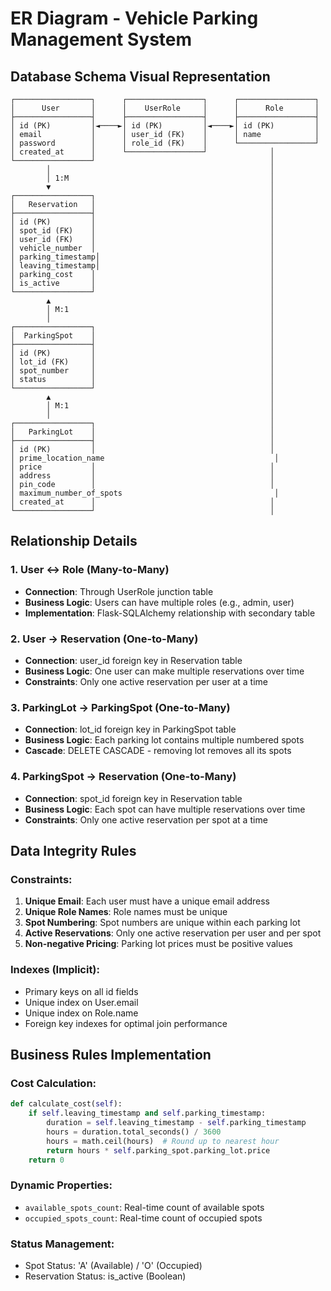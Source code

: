 # ER Diagram - Vehicle Parking Management System

## Database Schema Visual Representation

```
┌─────────────────┐      ┌─────────────────┐      ┌─────────────────┐
│      User       │      │    UserRole     │      │      Role       │
├─────────────────┤      ├─────────────────┤      ├─────────────────┤
│ id (PK)         │◄────►│ id (PK)         │◄────►│ id (PK)         │
│ email           │      │ user_id (FK)    │      │ name            │
│ password        │      │ role_id (FK)    │      └─────────────────┘
│ created_at      │      └─────────────────┘              │
└─────────────────┘                                       │
        │                                                 │
        │ 1:M                                             │
        ▼                                                 │
┌─────────────────┐                                       │
│   Reservation   │                                       │
├─────────────────┤                                       │
│ id (PK)         │                                       │
│ spot_id (FK)    │                                       │
│ user_id (FK)    │                                       │
│ vehicle_number  │                                       │
│ parking_timestamp│                                      │
│ leaving_timestamp│                                      │
│ parking_cost    │                                       │
│ is_active       │                                       │
└─────────────────┘                                       │
        ▲                                                 │
        │ M:1                                             │
        │                                                 │
┌─────────────────┐                                       │
│  ParkingSpot    │                                       │
├─────────────────┤                                       │
│ id (PK)         │                                       │
│ lot_id (FK)     │                                       │
│ spot_number     │                                       │
│ status          │                                       │
└─────────────────┘                                       │
        ▲                                                 │
        │ M:1                                             │
        │                                                 │
┌─────────────────┐                                       │
│   ParkingLot    │                                       │
├─────────────────┤                                       │
│ id (PK)         │                                       │
│ prime_location_name                                      │
│ price           │                                       │
│ address         │                                       │
│ pin_code        │                                       │
│ maximum_number_of_spots                                  │
│ created_at      │                                       │
└─────────────────┘                                       │
```

## Relationship Details

### 1. User ↔ Role (Many-to-Many)
- **Connection**: Through UserRole junction table
- **Business Logic**: Users can have multiple roles (e.g., admin, user)
- **Implementation**: Flask-SQLAlchemy relationship with secondary table

### 2. User → Reservation (One-to-Many)
- **Connection**: user_id foreign key in Reservation table
- **Business Logic**: One user can make multiple reservations over time
- **Constraints**: Only one active reservation per user at a time

### 3. ParkingLot → ParkingSpot (One-to-Many)
- **Connection**: lot_id foreign key in ParkingSpot table
- **Business Logic**: Each parking lot contains multiple numbered spots
- **Cascade**: DELETE CASCADE - removing lot removes all its spots

### 4. ParkingSpot → Reservation (One-to-Many)
- **Connection**: spot_id foreign key in Reservation table
- **Business Logic**: Each spot can have multiple reservations over time
- **Constraints**: Only one active reservation per spot at a time

## Data Integrity Rules

### Constraints:
1. **Unique Email**: Each user must have a unique email address
2. **Unique Role Names**: Role names must be unique
3. **Spot Numbering**: Spot numbers are unique within each parking lot
4. **Active Reservations**: Only one active reservation per user and per spot
5. **Non-negative Pricing**: Parking lot prices must be positive values

### Indexes (Implicit):
- Primary keys on all id fields
- Unique index on User.email
- Unique index on Role.name
- Foreign key indexes for optimal join performance

## Business Rules Implementation

### Cost Calculation:
```python
def calculate_cost(self):
    if self.leaving_timestamp and self.parking_timestamp:
        duration = self.leaving_timestamp - self.parking_timestamp
        hours = duration.total_seconds() / 3600
        hours = math.ceil(hours)  # Round up to nearest hour
        return hours * self.parking_spot.parking_lot.price
    return 0
```

### Dynamic Properties:
- `available_spots_count`: Real-time count of available spots
- `occupied_spots_count`: Real-time count of occupied spots

### Status Management:
- Spot Status: 'A' (Available) / 'O' (Occupied)
- Reservation Status: is_active (Boolean)
